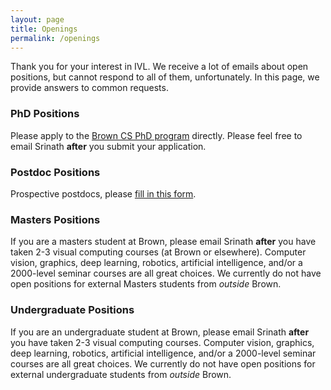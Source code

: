 ```yaml
---
layout: page
title: Openings
permalink: /openings
---
```


Thank you for your interest in IVL. We receive a lot of emails about open positions, but cannot respond to all of them, unfortunately. In this page, we provide answers to common requests.

### PhD Positions

Please apply to the [Brown CS PhD program](https://cs.brown.edu/degrees/doctoral/) directly. Please feel free to email Srinath **after** you submit your application.

### Postdoc Positions

Prospective postdocs, please [fill in this form](https://docs.google.com/forms/d/e/1FAIpQLSdwz7TSI92hy1ipJdaN_8Xqx-eKpts4YAkw1C8KA1fobo0qZA/viewform).

### Masters Positions

If you are a masters student at Brown, please email Srinath **after** you have taken 2-3 visual computing courses (at Brown or elsewhere). Computer vision, graphics, deep learning, robotics, artificial intelligence, and/or a 2000-level seminar courses are all great choices.
We currently do not have open positions for external Masters students from *outside* Brown.

### Undergraduate Positions

If you are an undergraduate student at Brown, please email Srinath **after** you have taken 2-3 visual computing courses. Computer vision, graphics, deep learning, robotics, artificial intelligence, and/or a 2000-level seminar courses are all great choices.
We currently do not have open positions for external undergraduate students from *outside* Brown.
